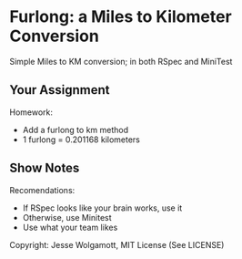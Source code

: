 Furlong: a Miles to Kilometer Conversion
====================================================

Simple Miles to KM conversion; in both RSpec and MiniTest

Your Assignment
---------------
Homework:

* Add a furlong to km method
* 1 furlong = 0.201168 kilometers


Show Notes
-----------

Recomendations:

 * If RSpec looks like your brain works, use it
 * Otherwise, use Minitest
 * Use what your team likes

Copyright: Jesse Wolgamott, MIT License (See LICENSE)
